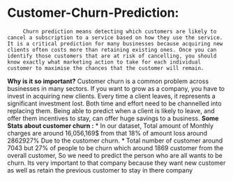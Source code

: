 # Customer-Churn-Prediction:
         Churn prediction means detecting which customers are likely to cancel a subscription to a service based on how they use the service. It is a critical prediction for many businesses because acquiring new clients often costs more than retaining existing ones. Once you can identify those customers that are at risk of cancelling, you should know exactly what marketing action to take for each individual customer to maximise the chances that the customer will remain.
**Why is it so important?**
         Customer churn is a common problem across businesses in many sectors. If you want to grow as a company, you have to invest in acquiring new clients. Every time a client leaves, it represents a significant investment lost. Both time and effort need to be channelled into replacing them. Being able to predict when a client is likely to leave, and offer them incentives to stay, can offer huge savings to a business.
**Some Stats about customer churn :**
         * In our dataset, Total amount of Monthly charges are around 16,056,169$ from that 18% of amount loss around 2862927% Due to the customer churn. 
         * Total number of customer around 7043 but 27% of people to be churn which around 1869 customer from the overall customer, So we need to predict the person who are all wants to be churn. Its very important to that company because they want new customer as well as retain the previous customer to stay in there company
